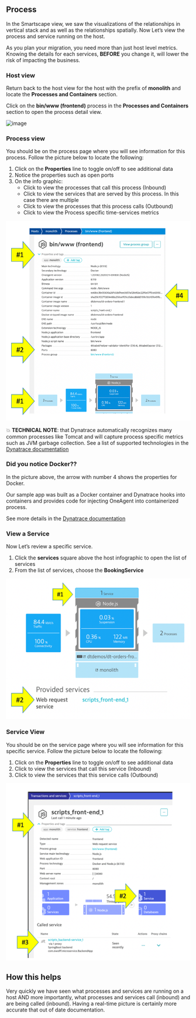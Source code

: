 ## Process

In the Smartscape view, we saw the visualizations of the relationships in vertical stack and as well as the relationships spatially. Now Let’s view the process and service running on the host.

As you plan your migration, you need more than just host level metrics.  Knowing the details for each services, **BEFORE** you change it, will lower the risk of impacting the business.

### Host view

Return back to the host view for the host with the prefix of **monolith** and locate the **Processes and Containers** section.

Click on the **bin/www (frontend)** process in the **Processes and Containers** section to open the process detail view.

![image](../../assets/images/lab1-host-process.png)

### Process view

You should be on the process page where you will see information for this process.  Follow the picture below to locate the following:

1. Click on the **Properties** line to toggle on/off to see additional data 
1. Notice the properties such as open ports
1. On the info graphic:
    * Click to view the processes that call this process (Inbound)
    * Click to view the services that are served by this process. In this case there are multiple
    * Click to view the processes that this process calls (Outbound)
    * Click to view the Process specific time-services metrics

![image](../../../assets/images/lab1-process-view.png)

:boom: **TECHNICAL NOTE**: that Dynatrace automatically recognizes many common processes like Tomcat and will capture process specific metrics such as JVM garbage collection. See a list of supported technologies in the [Dynatrace documentation](https://www.dynatrace.com/support/help/technology-support/supported-technologies-and-versions)

### Did you notice Docker??

In the picture above, the arrow with number 4 shows the properties for Docker.

Our sample app was built as a Docker container and Dynatrace hooks into containers and provides code for injecting OneAgent into containerized process.  

See more details in the [Dynatrace documentation](https://www.dynatrace.com/support/help/technology-support/cloud-platforms/other-platforms/docker/basic-concepts/how-dynatrace-monitors-containers/)

### View a Service

Now Let’s review a specific service.

1. Click the **services** square above the host infographic to open the list of services
1. From the list of services, choose the **BookingService**

![image](../../../assets/images/lab1-process-view-list.png)

### Service View

You should be on the service page where you will see information for this specific service.  Follow the picture below to locate the following:

1. Click on the **Properties** line to toggle on/off to see additional data
1. Click to view the services that call this service (Inbound)
1. Click to view the services that this service calls (Outbound)

![image](../../../assets/images/lab1-service-view.png)

## How this helps

Very quickly we have seen what processes and services are running on a host AND more importantly, what processes and services call (inbound) and are being called (inbound).  Having a real-time picture is certainly more accurate that out of date documentation.